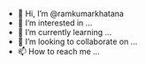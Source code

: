 - 👋 Hi, I’m @ramkumarkhatana
- 👀 I’m interested in ...
- 🌱 I’m currently learning ...
- 💞️ I’m looking to collaborate on ...
- 📫 How to reach me ...

<!---
ramkumarkhatana/ramkumarkhatana is a ✨ special ✨ repository because its `README.md` (this file) appears on your GitHub profile.
You can click the Preview link to take a look at your changes.
--->
